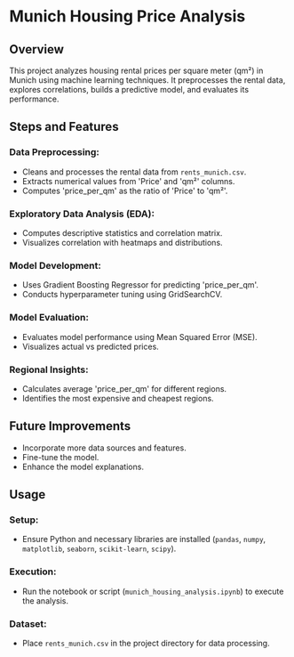 # Munich Housing Price Analysis

## Overview
This project analyzes housing rental prices per square meter (qm²) in Munich using machine learning techniques. It preprocesses the rental data, explores correlations, builds a predictive model, and evaluates its performance.

## Steps and Features

### Data Preprocessing:
- Cleans and processes the rental data from `rents_munich.csv`.
- Extracts numerical values from 'Price' and 'qm²' columns.
- Computes 'price_per_qm' as the ratio of 'Price' to 'qm²'.

### Exploratory Data Analysis (EDA):
- Computes descriptive statistics and correlation matrix.
- Visualizes correlation with heatmaps and distributions.

### Model Development:
- Uses Gradient Boosting Regressor for predicting 'price_per_qm'.
- Conducts hyperparameter tuning using GridSearchCV.

### Model Evaluation:
- Evaluates model performance using Mean Squared Error (MSE).
- Visualizes actual vs predicted prices.

### Regional Insights:
- Calculates average 'price_per_qm' for different regions.
- Identifies the most expensive and cheapest regions.

## Future Improvements
- Incorporate more data sources and features.
- Fine-tune the model.
- Enhance the model explanations.

## Usage

### Setup:
- Ensure Python and necessary libraries are installed (`pandas`, `numpy`, `matplotlib`, `seaborn`, `scikit-learn`, `scipy`).

### Execution:
- Run the notebook or script (`munich_housing_analysis.ipynb`) to execute the analysis.

### Dataset:
- Place `rents_munich.csv` in the project directory for data processing.
